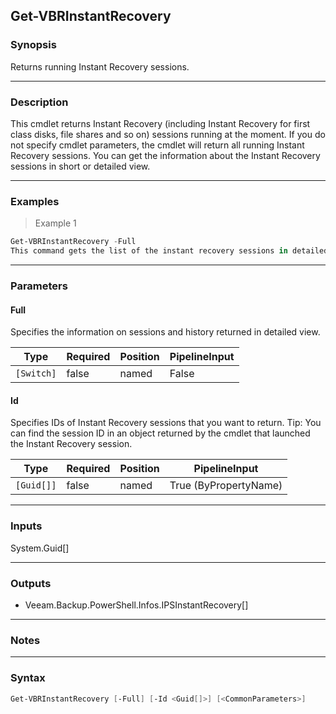 Get-VBRInstantRecovery
----------------------

### Synopsis
Returns running Instant Recovery sessions.

---

### Description

This cmdlet returns Instant Recovery (including Instant Recovery for first class disks, file shares and so on) sessions running at the moment. If you do not specify cmdlet parameters, the cmdlet will return all running Instant Recovery sessions.
You can get the information about the Instant Recovery sessions in short or detailed view.

---

### Examples
> Example 1

```PowerShell
Get-VBRInstantRecovery -Full
This command gets the list of the instant recovery sessions in detailed view.
```

---

### Parameters
#### **Full**
Specifies the information on sessions and history returned in detailed view.

|Type      |Required|Position|PipelineInput|
|----------|--------|--------|-------------|
|`[Switch]`|false   |named   |False        |

#### **Id**
Specifies IDs of Instant Recovery sessions that you want to return.
Tip: You can find the session ID in an object returned by the cmdlet that launched the Instant Recovery session.

|Type      |Required|Position|PipelineInput        |
|----------|--------|--------|---------------------|
|`[Guid[]]`|false   |named   |True (ByPropertyName)|

---

### Inputs
System.Guid[]

---

### Outputs
* Veeam.Backup.PowerShell.Infos.IPSInstantRecovery[]

---

### Notes

---

### Syntax
```PowerShell
Get-VBRInstantRecovery [-Full] [-Id <Guid[]>] [<CommonParameters>]
```
